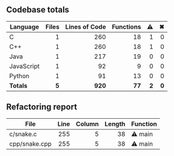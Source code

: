 ## Codebase totals
| **Language** | **Files** | **Lines of Code** | **Functions** | ⚠ | ✖ |
| --- | ---: | ---: | ---: | ---: | ---: |
| C | 1 | 260 | 18 | 1 | 0 |
| C++ | 1 | 260 | 18 | 1 | 0 |
| Java | 1 | 217 | 19 | 0 | 0 |
| JavaScript | 1 | 92 | 9 | 0 | 0 |
| Python | 1 | 91 | 13 | 0 | 0 |
| **Totals** | **5** | **920** | **77** | **2** | **0** |

## Refactoring report
| **File** | **Line** | **Column** | **Length** | **Function** |
| --- | ---: | ---: | ---: | --- |
| c/snake.c | 255 | 5 | 38 | ⚠ main |
| cpp/snake.cpp | 255 | 5 | 38 | ⚠ main |

